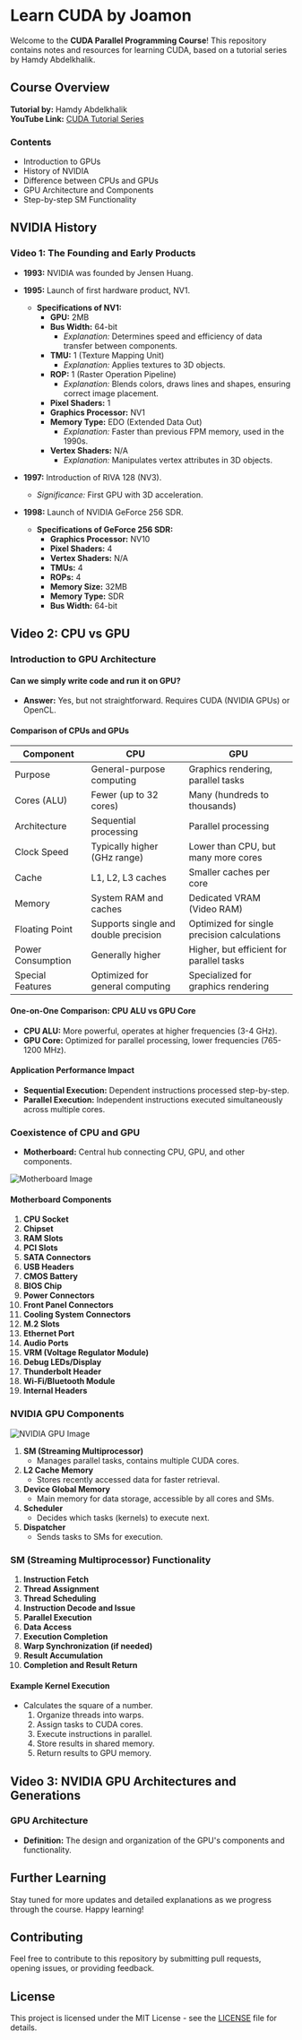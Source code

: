 # Learn CUDA by Joamon

Welcome to the **CUDA Parallel Programming Course**! This repository contains notes and resources for learning CUDA, based on a tutorial series by Hamdy Abdelkhalik.

## Course Overview

**Tutorial by:** Hamdy Abdelkhalik  
**YouTube Link:** [CUDA Tutorial Series](https://www.youtube.com/watch?v=ZZveGGevzk8&list=PLBQlPZZ80yqRVrt99CsmYY77MLaenKVa8)

### Contents
- Introduction to GPUs
- History of NVIDIA
- Difference between CPUs and GPUs
- GPU Architecture and Components
- Step-by-step SM Functionality

## NVIDIA History

### Video 1: The Founding and Early Products

- **1993:** NVIDIA was founded by Jensen Huang.
- **1995:** Launch of first hardware product, NV1.
  - **Specifications of NV1:**
    - **GPU:** 2MB
    - **Bus Width:** 64-bit
      - *Explanation:* Determines speed and efficiency of data transfer between components.
    - **TMU:** 1 (Texture Mapping Unit)
      - *Explanation:* Applies textures to 3D objects.
    - **ROP:** 1 (Raster Operation Pipeline)
      - *Explanation:* Blends colors, draws lines and shapes, ensuring correct image placement.
    - **Pixel Shaders:** 1
    - **Graphics Processor:** NV1
    - **Memory Type:** EDO (Extended Data Out)
      - *Explanation:* Faster than previous FPM memory, used in the 1990s.
    - **Vertex Shaders:** N/A
      - *Explanation:* Manipulates vertex attributes in 3D objects.

- **1997:** Introduction of RIVA 128 (NV3).
  - *Significance:* First GPU with 3D acceleration.

- **1998:** Launch of NVIDIA GeForce 256 SDR.
  - **Specifications of GeForce 256 SDR:**
    - **Graphics Processor:** NV10
    - **Pixel Shaders:** 4
    - **Vertex Shaders:** N/A
    - **TMUs:** 4
    - **ROPs:** 4
    - **Memory Size:** 32MB
    - **Memory Type:** SDR
    - **Bus Width:** 64-bit

## Video 2: CPU vs GPU

### Introduction to GPU Architecture

#### Can we simply write code and run it on GPU?
- **Answer:** Yes, but not straightforward. Requires CUDA (NVIDIA GPUs) or OpenCL.

#### Comparison of CPUs and GPUs

| Component                | CPU                                       | GPU                                         |
|--------------------------|-------------------------------------------|---------------------------------------------|
| Purpose                  | General-purpose computing                 | Graphics rendering, parallel tasks          |
| Cores (ALU)              | Fewer (up to 32 cores)                    | Many (hundreds to thousands)                |
| Architecture             | Sequential processing                     | Parallel processing                         |
| Clock Speed              | Typically higher (GHz range)              | Lower than CPU, but many more cores         |
| Cache                    | L1, L2, L3 caches                         | Smaller caches per core                     |
| Memory                   | System RAM and caches                     | Dedicated VRAM (Video RAM)                  |
| Floating Point           | Supports single and double precision      | Optimized for single precision calculations |
| Power Consumption        | Generally higher                          | Higher, but efficient for parallel tasks    |
| Special Features         | Optimized for general computing           | Specialized for graphics rendering          |

#### One-on-One Comparison: CPU ALU vs GPU Core

- **CPU ALU:** More powerful, operates at higher frequencies (3-4 GHz).
- **GPU Core:** Optimized for parallel processing, lower frequencies (765-1200 MHz).

#### Application Performance Impact

- **Sequential Execution:** Dependent instructions processed step-by-step.
- **Parallel Execution:** Independent instructions executed simultaneously across multiple cores.

### Coexistence of CPU and GPU

- **Motherboard:** Central hub connecting CPU, GPU, and other components.

![Motherboard Image]([path/to/motherboard_image.png](https://github.com/sagar9623/Learn_CUDA/blob/main/Motherboard.png))

#### Motherboard Components

1. **CPU Socket**
2. **Chipset**
3. **RAM Slots**
4. **PCI Slots**
5. **SATA Connectors**
6. **USB Headers**
7. **CMOS Battery**
8. **BIOS Chip**
9. **Power Connectors**
10. **Front Panel Connectors**
11. **Cooling System Connectors**
12. **M.2 Slots**
13. **Ethernet Port**
14. **Audio Ports**
15. **VRM (Voltage Regulator Module)**
16. **Debug LEDs/Display**
17. **Thunderbolt Header**
18. **Wi-Fi/Bluetooth Module**
19. **Internal Headers**

### NVIDIA GPU Components

![NVIDIA GPU Image](path/to/nvidia_gpu_image.png)

1. **SM (Streaming Multiprocessor)**
   - Manages parallel tasks, contains multiple CUDA cores.
2. **L2 Cache Memory**
   - Stores recently accessed data for faster retrieval.
3. **Device Global Memory**
   - Main memory for data storage, accessible by all cores and SMs.
4. **Scheduler**
   - Decides which tasks (kernels) to execute next.
5. **Dispatcher**
   - Sends tasks to SMs for execution.

### SM (Streaming Multiprocessor) Functionality

1. **Instruction Fetch**
2. **Thread Assignment**
3. **Thread Scheduling**
4. **Instruction Decode and Issue**
5. **Parallel Execution**
6. **Data Access**
7. **Execution Completion**
8. **Warp Synchronization (if needed)**
9. **Result Accumulation**
10. **Completion and Result Return**

#### Example Kernel Execution

- Calculates the square of a number.
  1. Organize threads into warps.
  2. Assign tasks to CUDA cores.
  3. Execute instructions in parallel.
  4. Store results in shared memory.
  5. Return results to GPU memory.

## Video 3: NVIDIA GPU Architectures and Generations

### GPU Architecture

- **Definition:** The design and organization of the GPU's components and functionality.

## Further Learning

Stay tuned for more updates and detailed explanations as we progress through the course. Happy learning!

## Contributing

Feel free to contribute to this repository by submitting pull requests, opening issues, or providing feedback.

## License

This project is licensed under the MIT License - see the [LICENSE](LICENSE) file for details.
